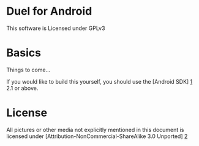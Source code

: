 Duel for Android
======================

This software is Licensed under GPLv3

Basics
======

Things to come...

If you would like to build this yourself, you should use the [Android SDK] [1]
2.1 or above.

License
=======

All pictures or other media not explicitly mentioned in this document is
licensed under [Attribution-NonCommercial-ShareAlike 3.0 Unported] [2]

[1]: http://developer.android.com/sdk/index.html
[2]: http://creativecommons.org/licenses/by-nc-sa/3.0/
